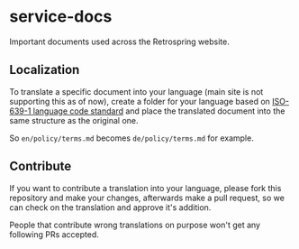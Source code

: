# service-docs

Important documents used across the Retrospring website.

## Localization

To translate a specific document into your language (main site is not supporting this as of now), create a folder for your language based on [ISO-639-1 language code standard](https://en.wikipedia.org/wiki/List_of_ISO_639-1_codes) and place the translated document into the same structure as the original one.

So `en/policy/terms.md` becomes `de/policy/terms.md` for example.

## Contribute

If you want to contribute a translation into your language, please fork this repository and make your changes, afterwards make a pull request, so we can check on the translation and approve it's addition.

People that contribute wrong translations on purpose won't get any following PRs accepted. 
